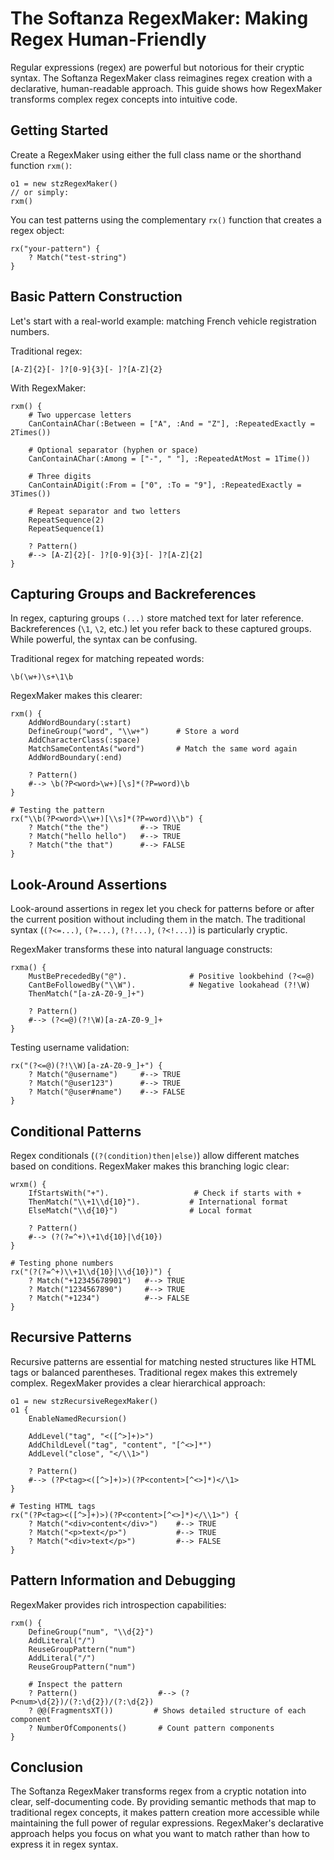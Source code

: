 # The Softanza RegexMaker: Making Regex Human-Friendly

Regular expressions (regex) are powerful but notorious for their cryptic syntax. The Softanza RegexMaker class reimagines regex creation with a declarative, human-readable approach. This guide shows how RegexMaker transforms complex regex concepts into intuitive code.

## Getting Started

Create a RegexMaker using either the full class name or the shorthand function `rxm()`:

```ring
o1 = new stzRegexMaker()
// or simply:
rxm()
```

You can test patterns using the complementary `rx()` function that creates a regex object:

```ring
rx("your-pattern") {
    ? Match("test-string")
}
```

## Basic Pattern Construction

Let's start with a real-world example: matching French vehicle registration numbers.

Traditional regex:
```
[A-Z]{2}[- ]?[0-9]{3}[- ]?[A-Z]{2}
```

With RegexMaker:
```ring
rxm() {
    # Two uppercase letters
    CanContainAChar(:Between = ["A", :And = "Z"], :RepeatedExactly = 2Times())
    
    # Optional separator (hyphen or space)
    CanContainAChar(:Among = ["-", " "], :RepeatedAtMost = 1Time())
    
    # Three digits
    CanContainADigit(:From = ["0", :To = "9"], :RepeatedExactly = 3Times())
    
    # Repeat separator and two letters
    RepeatSequence(2)
    RepeatSequence(1)

    ? Pattern()
    #--> [A-Z]{2}[- ]?[0-9]{3}[- ]?[A-Z]{2]
}
```

## Capturing Groups and Backreferences

In regex, capturing groups `(...)` store matched text for later reference. Backreferences (`\1`, `\2`, etc.) let you refer back to these captured groups. While powerful, the syntax can be confusing.

Traditional regex for matching repeated words:
```
\b(\w+)\s+\1\b
```

RegexMaker makes this clearer:
```ring
rxm() {
    AddWordBoundary(:start)
    DefineGroup("word", "\\w+")      # Store a word
    AddCharacterClass(:space)
    MatchSameContentAs("word")       # Match the same word again
    AddWordBoundary(:end)

    ? Pattern()
    #--> \b(?P<word>\w+)[\s]*(?P=word)\b
}

# Testing the pattern
rx("\\b(?P<word>\\w+)[\\s]*(?P=word)\\b") {
    ? Match("the the")       #--> TRUE
    ? Match("hello hello")   #--> TRUE
    ? Match("the that")      #--> FALSE
}
```

## Look-Around Assertions

Look-around assertions in regex let you check for patterns before or after the current position without including them in the match. The traditional syntax (`(?<=...)`, `(?=...)`, `(?!...)`, `(?<!...)`) is particularly cryptic.

RegexMaker transforms these into natural language constructs:

```ring
rxma() {
    MustBePrecededBy("@").              # Positive lookbehind (?<=@)
    CantBeFollowedBy("\\W").            # Negative lookahead (?!\W)
    ThenMatch("[a-zA-Z0-9_]+")

    ? Pattern()
    #--> (?<=@)(?!\W)[a-zA-Z0-9_]+
}
```

Testing username validation:
```ring
rx("(?<=@)(?!\\W)[a-zA-Z0-9_]+") {
    ? Match("@username")     #--> TRUE
    ? Match("@user123")      #--> TRUE
    ? Match("@user#name")    #--> FALSE
}
```

## Conditional Patterns

Regex conditionals (`(?(condition)then|else)`) allow different matches based on conditions. RegexMaker makes this branching logic clear:

```ring
wrxm() {
    IfStartsWith("+").                   # Check if starts with +
    ThenMatch("\\+1\\d{10}").           # International format
    ElseMatch("\\d{10}")                # Local format

    ? Pattern()
    #--> (?(?=^+)\+1\d{10}|\d{10})
}

# Testing phone numbers
rx("(?(?=^+)\\+1\\d{10}|\\d{10})") {
    ? Match("+12345678901")   #--> TRUE
    ? Match("1234567890")     #--> TRUE
    ? Match("+1234")          #--> FALSE
}
```

## Recursive Patterns

Recursive patterns are essential for matching nested structures like HTML tags or balanced parentheses. Traditional regex makes this extremely complex. RegexMaker provides a clear hierarchical approach:

```ring
o1 = new stzRecursiveRegexMaker()
o1 {
    EnableNamedRecursion()
    
    AddLevel("tag", "<([^>]+)>")
    AddChildLevel("tag", "content", "[^<>]*")
    AddLevel("close", "</\\1>")

    ? Pattern()
    #--> (?P<tag><([^>]+)>)(?P<content>[^<>]*)</\1>
}

# Testing HTML tags
rx("(?P<tag><([^>]+)>)(?P<content>[^<>]*)</\\1>") {
    ? Match("<div>content</div>")    #--> TRUE
    ? Match("<p>text</p>")           #--> TRUE
    ? Match("<div>text</p>")         #--> FALSE
}
```

## Pattern Information and Debugging

RegexMaker provides rich introspection capabilities:

```ring
rxm() {
    DefineGroup("num", "\\d{2}")
    AddLiteral("/")
    ReuseGroupPattern("num")
    AddLiteral("/")
    ReuseGroupPattern("num")

    # Inspect the pattern
    ? Pattern()                  #--> (?P<num>\d{2})/(?:\d{2})/(?:\d{2})
    ? @@(FragmentsXT())         # Shows detailed structure of each component
    ? NumberOfComponents()       # Count pattern components
}
```

## Conclusion

The Softanza RegexMaker transforms regex from a cryptic notation into clear, self-documenting code. By providing semantic methods that map to traditional regex concepts, it makes pattern creation more accessible while maintaining the full power of regular expressions. RegexMaker's declarative approach helps you focus on what you want to match rather than how to express it in regex syntax.